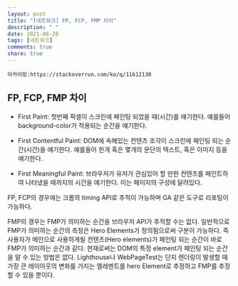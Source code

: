 ```yaml
---
layout: post
title: "[네트워크] FP, FCP, FMP 차이"
description: " "
date: 2021-06-28
tags: [네트워크]
comments: true
share: true
---
```


`아카이빙:https://stackoverrun.com/ko/q/11612130`

## FP, FCP, FMP 차이

- First Paint: 첫번째 픽셀이 스크린에 페인팅 되었을 때(시간)를 얘기한다. 예를들어 background-color가 적용되는 순간을 얘기한다.

- First Contentful Paint: DOM에 속해있는 컨텐츠 조각이 스크린에 페인팅 되는 순간(시간)을 얘기한다. 예를들어 한개 혹은 몇개의 문단의 텍스트, 혹은 이미지 등을 얘기한다.

- First Meaningful Paint: 브라우저가 유저가 관심있어 할 만한 컨텐츠를 페인트하여 나타냈을 때까지의 시간을 얘기한다. 이는 페이지의 구성에 달려있다.

FP, FCP의 경우에는 크롬의 timing API로 추적이 가능하며 GA 같은 도구로 리포팅이 가능하다.

FMP의 경우는 FMP가 의미하는 순간을 브라우저 API가 추적할 수는 없다. 일반적으로 FMP가 의미하는 순간의 측정은 Hero Elements가 정의됨으로써 구분이 가능하다. 즉 사용자가 메인으로 사용하게될 컨텐츠(Hero elements)가 페인팅 되는 순간이 바로 FMP가 의미하는 순간과 같다. 현재로써는 DOM의 특정 element가 페인팅 되는 순간을 알 수 있는 방법은 없다. Lighthouse나 WebPageTest는 단지 렌더링이 발생할 때 가장 큰 레이아웃의 변화를 가지는 엘레멘트를 hero Element로 추정하고 FMP를 추정할 수 있을 뿐이다.
